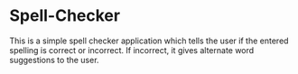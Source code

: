 # Spell-Checker
This is a simple spell checker application which tells the user if the entered spelling is correct or incorrect.
If incorrect, it gives alternate word suggestions to the user.
